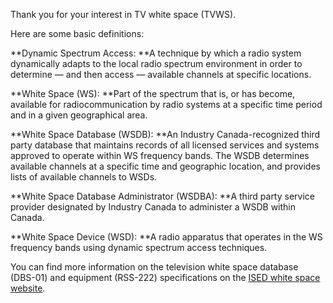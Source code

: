 Thank you for your interest in TV white space \(TVWS\). 

Here are some basic definitions:

**Dynamic Spectrum Access: **A technique by which a radio system dynamically adapts to the local radio spectrum environment in order to determine — and then access — available channels at specific locations.

**White Space \(WS\): **Part of the spectrum that is, or has become, available for radiocommunication by radio systems at a specific time period and in a given geographical area.

**White Space Database \(WSDB\): **An Industry Canada-recognized third party database that maintains records of all licensed services and systems approved to operate within WS frequency bands. The WSDB determines available channels at a specific time and geographic location, and provides lists of available channels to WSDs.

**White Space Database Administrator \(WSDBA\): **A third party service provider designated by Industry Canada to administer a WSDB within Canada.

**White Space Device \(WSD\): **A radio apparatus that operates in the WS frequency bands using dynamic spectrum access techniques.

You can find more information on the television white space database \(DBS-01\) and equipment \(RSS-222\) specifications on the [ISED white space website](http://www.ic.gc.ca/eic/site/smt-gst.nsf/eng/h_sf10498.html).


